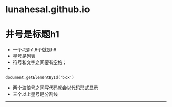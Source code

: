 # lunahesal.github.io
# 井号是标题h1
* 一个#是h1,6个就是h6
* 星号是列表
* 符号和文字之间要有空格；
*
`document.getElementById('box')
`
* 两个波浪号之间写代码就会以代码形式显示
* 三个以上星号是分割线
***************

